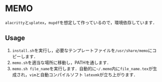 # MEMO
`alacritty`と`uplatex`，`mupdf`を想定して作っているので，環境依存しています．

## Usage
1. `install.sh`を実行し，必要なテンプレートファイルを`/usr/share/memo`にコピーします．
2. `memo.sh`を適当な場所に移動し，PATHを通します．
3. `memo.sh file_name`を実行します．自動的に`~/.memo`内に`file_name.tex`が生成され，`vim`と自動コンパイルソフト `latexmk`が立ち上がります．

